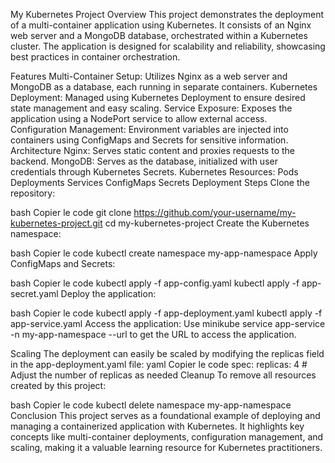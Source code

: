 My Kubernetes Project
Overview
This project demonstrates the deployment of a multi-container application using Kubernetes. It consists of an Nginx web server and a MongoDB database, orchestrated within a Kubernetes cluster. The application is designed for scalability and reliability, showcasing best practices in container orchestration.

Features
Multi-Container Setup: Utilizes Nginx as a web server and MongoDB as a database, each running in separate containers.
Kubernetes Deployment: Managed using Kubernetes Deployment to ensure desired state management and easy scaling.
Service Exposure: Exposes the application using a NodePort service to allow external access.
Configuration Management: Environment variables are injected into containers using ConfigMaps and Secrets for sensitive information.
Architecture
Nginx: Serves static content and proxies requests to the backend.
MongoDB: Serves as the database, initialized with user credentials through Kubernetes Secrets.
Kubernetes Resources:
Pods
Deployments
Services
ConfigMaps
Secrets
Deployment Steps
Clone the repository:

bash
Copier le code
git clone https://github.com/your-username/my-kubernetes-project.git
cd my-kubernetes-project
Create the Kubernetes namespace:

bash
Copier le code
kubectl create namespace my-app-namespace
Apply ConfigMaps and Secrets:

bash
Copier le code
kubectl apply -f app-config.yaml
kubectl apply -f app-secret.yaml
Deploy the application:

bash
Copier le code
kubectl apply -f app-deployment.yaml
kubectl apply -f app-service.yaml
Access the application: Use minikube service app-service -n my-app-namespace --url to get the URL to access the application.

Scaling
The deployment can easily be scaled by modifying the replicas field in the app-deployment.yaml file:
yaml
Copier le code
spec:
  replicas: 4  # Adjust the number of replicas as needed
Cleanup
To remove all resources created by this project:

bash
Copier le code
kubectl delete namespace my-app-namespace
Conclusion
This project serves as a foundational example of deploying and managing a containerized application with Kubernetes. It highlights key concepts like multi-container deployments, configuration management, and scaling, making it a valuable learning resource for Kubernetes practitioners.
